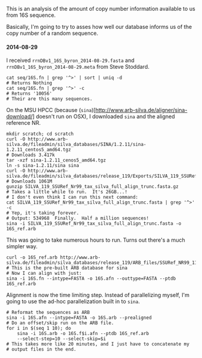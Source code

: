 This is an analysis of the amount of copy number information available to us
from 16S sequence.

Basically, I'm going to try to asses how well our database informs us of
the copy number of a random sequence.


#### 2014-08-29 ####
I received `rrnDBv1_16S_byron_2014-08-29.fasta` and
`rrnDBv1_16S_byron_2014-08-29.meta` from Steve Stoddard.

    cat seq/16S.fn | grep '^>' | sort | uniq -d
    # Returns Nothing
    cat seq/16S.fn | grep '^>' -c
    # Returns '10056'
    # Their are this many sequences.

On the MSU HPCC (because
(`sina`)[http://www.arb-silva.de/aligner/sina-download/] doesn't run on OSX),
I downloaded `sina` and the aligned reference NR.

    mkdir scratch; cd scratch
    curl -O http://www.arb-silva.de/fileadmin/silva_databases/SINA/1.2.11/sina-1.2.11_centos5_amd64.tgz
    # Downloads 3.417k
    tar -xzf sina-1.2.11_cenos5_amd64.tgz
    ln -s sina-1.2.11/sina sina
    curl -O http://www.arb-silva.de/fileadmin/silva_databases/release_119/Exports/SILVA_119_SSURef_Nr99_tax_silva_full_align_trunc.fasta.gz
    # Downloads 1061M
    gunzip SILVA_119_SSURef_Nr99_tax_silva_full_align_trunc.fasta.gz
    # Takes a little while to run.  It's 26GB...!
    # I don't even think I can run this next command:
    cat SILVA_119_SSURef_Nr99_tax_silva_full_align_trunc.fasta | grep '^>' -c
    # Yep, it's taking forever.
    # Output: 534968  Finally.  Half a million sequences!
    sina -i SILVA_119_SSURef_Nr99_tax_silva_full_align_trunc.fasta -o 16S_ref.arb

This was going to take numerous hours to run.  Turns out there's a much
simpler way.

    curl -o 16S_ref.arb http://www.arb-silva.de/fileadmin/silva_databases/release_119/ARB_files/SSURef_NR99_119_SILVA_14_07_14_opt.arb
    # This is the pre-built ARB database for sina
    # Now I can align with just:
    sina -i 16S.fn --intype=FASTA -o 16S.afn --outtype=FASTA --ptdb 16S_ref.arb

Alignment is now the time limiting step.
Instead of parallelizing myself, I'm going to use the ad-hoc parallelization
built in to `sina`.

    # Reformat the sequences as ARB
    sina -i 16S.afn --intype=FASTA -o 16S.arb --prealigned
    # Do an offset/skip run on the ARB file.
    for i in $(seq 1 10); do
        sina -i 16S.arb -o 16S.f$i.afn --ptdb 16S_ref.arb
        --select-step=10 --select-skip=$i
    # This takes more like 20 minutes, and I just have to concatenate my
    # output files in the end.
